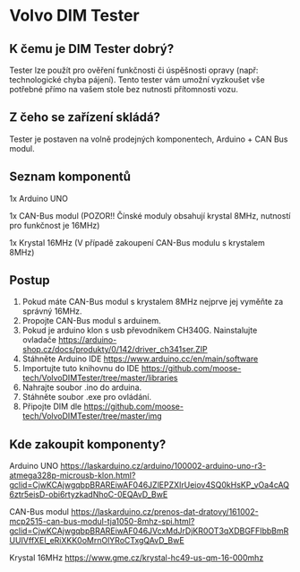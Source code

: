 # Volvo DIM Tester

## K čemu je DIM Tester dobrý?
Tester lze použít pro ověření funkčnosti či úspěšnosti opravy (např: technologické chyba pájení). Tento tester vám umožní vyzkoušet vše potřebné přímo na vašem stole bez nutnosti přítomnosti vozu.

## Z čeho se zařízení skládá?
Tester je postaven na volně prodejných komponentech, Arduino + CAN Bus modul.

## Seznam komponentů
1x Arduino UNO

1x CAN-Bus modul (POZOR!! Čínské moduly obsahují krystal 8MHz, nutností pro funkčnost je 16MHz)

1x Krystal 16MHz (V případě zakoupení CAN-Bus modulu s krystalem 8MHz)

## Postup
1. Pokud máte CAN-Bus modul s krystalem 8MHz nejprve jej vyměňte za správný 16MHz.
2. Propojte CAN-Bus modul s arduinem.
3. Pokud je arduino klon s usb převodníkem CH340G. Nainstalujte ovladače https://arduino-shop.cz/docs/produkty/0/142/driver_ch341ser.ZIP
4. Stáhněte Arduino IDE https://www.arduino.cc/en/main/software
5. Importujte tuto knihovnu do IDE https://github.com/moose-tech/VolvoDIMTester/tree/master/libraries
6. Nahrajte soubor .ino do arduina.
7. Stáhněte soubor .exe pro ovládání.
8. Připojte DIM dle https://github.com/moose-tech/VolvoDIMTester/tree/master/img

## Kde zakoupit komponenty?
Arduino UNO
https://laskarduino.cz/arduino/100002-arduino-uno-r3-atmega328p-microusb-klon.html?gclid=CjwKCAjwgqbpBRAREiwAF046JZlEPZXIrUeiov4SQ0kHsKP_vOa4cAQ6ztr5eisD-obi6rtyzkadNhoC-0EQAvD_BwE

CAN-Bus modul
https://laskarduino.cz/prenos-dat-dratovy/161002-mcp2515-can-bus-modul-tja1050-8mhz-spi.html?gclid=CjwKCAjwgqbpBRAREiwAF046JVcxMdJrDjKR0OT3qXDBGFFIbbBmRUUIVffXEI_eRiXKK0oMrnOlYRoCTxgQAvD_BwE

Krystal 16MHz
https://www.gme.cz/krystal-hc49-us-qm-16-000mhz
